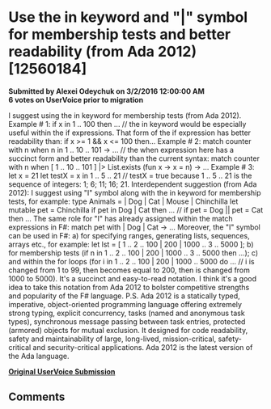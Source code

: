 # Use the in keyword and "|" symbol for membership tests and better readability (from Ada 2012) [12560184] #

**Submitted by Alexei Odeychuk on 3/2/2016 12:00:00 AM**  
**6 votes on UserVoice prior to migration**  

I suggest using the in keyword for membership tests (from Ada 2012).
Example # 1:
if x in 1 .. 100 then ... // the in keyword would be especially useful within the if expressions. That form of the if expression has better readability than: if x >= 1 && x <= 100 then...
Example # 2:
match counter with n when n in 1 .. 10 .. 101 -> ... // the when expression here has a succinct form and better readability than the current syntax: match counter with n when [ 1 .. 10 .. 101 ] |> List.exists (fun x -> x = n) -> ...
Example # 3:
let x = 21
let testX = x in 1 .. 5 .. 21 // testX = true because 1 .. 5 .. 21 is the sequence of integers: 1; 6; 11; 16; 21.
Interdependent suggestion (from Ada 2012):
I suggest using "I" symbol along with the in keyword for membership tests, for example:
type Animals =
| Dog
| Cat
| Mouse
| Chinchilla
let mutable pet = Chinchilla
if pet in Dog | Cat then ... // if pet = Dog || pet = Cat then ...
The same role for "I" has already assigned within the match expressions in F#:
match pet with
| Dog | Cat -> ...
Moreover, the "I" symbol can be used in F#:
a) for specifying ranges, generating lists, sequences, arrays etc., for example: let lst = [ 1 .. 2 .. 100 | 200 | 1000 .. 3 .. 5000 ];
b) for membership tests (if n in 1 .. 2 .. 100 | 200 | 1000 .. 3 .. 5000 then ...);
c) and within the for loops (for i in 1 .. 2 .. 100 | 200 | 1000 .. 5000 do ... // i is changed from 1 to 99, then becomes equal to 200, then is changed from 1000 to 5000). It's a succinct and easy-to-read notation.
I think it's a good idea to take this notation from Ada 2012 to bolster competitive strengths and popularity of the F# language.
P.S. Ada 2012 is a statically typed, imperative, object-oriented programming language offering extremely strong typing, explicit concurrency, tasks (named and anonymous task types), synchronous message passing between task entries, protected (armored) objects for mutual exclusion. It designed for code readability, safety and maintainability of large, long-lived, mission-critical, safety-critical and security-critical applications. Ada 2012 is the latest version of the Ada language.



**[Original UserVoice Submission](https://fslang.uservoice.com/forums/245727-f-language/suggestions/12560184)**


## Comments ##

